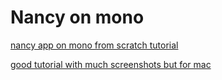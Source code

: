 Nancy on mono
=============

[nancy app on mono from scratch tutorial](http://littlegists.blogspot.ru/2012/12/building-simple-nancy-app-from-scratch.html)


[good tutorial with much screenshots but for mac](http://www.codedistillers.com/rui/2013/01/09/net-web-dev-on-mac-nuget-monodevelop-nancy/)
